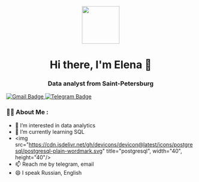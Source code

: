 <div id="header" align="center">
  <img src="https://media.giphy.com/media/v1.Y2lkPTc5MGI3NjExNWdhaWx4Y3FydG1rZmN5a3Z6YTJramRrNGwwYmc1eDlxZ2RlNmhmeiZlcD12MV9pbnRlcm5hbF9naWZfYnlfaWQmY3Q9Zw/xT39CV47COkGPZO3HG/giphy.gif" width="100"/>
</div>
<div id="header" align="center">
  <h1>Hi there, I'm Elena 👋</h1>
  <h3>Data analyst from Saint-Petersburg</h3>
</div>
<div id="badges">
  <a href="mailto:elenakichemasova@gmail.com">
   <img src="https://img.shields.io/badge/Gmail-ivory?logo=gmail&logoColor=multicolor&style=for-the-badge" alt="Gmail Badge"/>
</a>
  <a href="https://t.me/Elena_Kichemasova">
   <img src="https://img.shields.io/badge/Telegram-blue?logo=Telegram&logoColor=white&style=for-the-badge" alt="Telegram Badge"/>
  </a>
</div>

### :woman_technologist: About Me :
- 👀 I’m interested in data analytics
- 🌱 I’m currently learning SQL
-   <img src="https://cdn.jsdelivr.net/gh/devicons/devicon@latest/icons/postgresql/postgresql-plain-wordmark.svg" title="postgresql", width="40", height="40"/>
- 📫 Reach me by telegram, email
- 😄 I speak Russian, English
  

<!---
ElenaKichemasova/ElenaKichemasova is a ✨ special ✨ repository because its `README.md` (this file) appears on your GitHub profile.
You can click the Preview link to take a look at your changes.
--->
